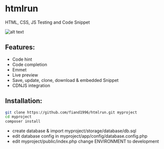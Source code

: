 # htmlrun
HTML, CSS, JS Testing and Code Snippet

![alt text](https://4.bp.blogspot.com/-UNEgysBBc74/XV0wN-Q96fI/AAAAAAAADys/lLlzpJxtckUYQrvF6m-J1eGzuu-Q4AbywCLcBGAs/s640/Screenshot%2B%252858%2529.png)

## Features:
- Code hint
- Code completion
- Emmet
- Live preview
- Save, update, clone, download & embedded Snippet
- CDNJS integration

## Installation:
```bash 
git clone https://github.com/fiand1996/htmlrun.git myproject 
cd myproject
composer install
```
- create database &amp; import myproject/storage/database/db.sql
- edit database config in myproject/app/config/database.config.php
- edit myproject/public/index.php change ENVIRONMENT to development
